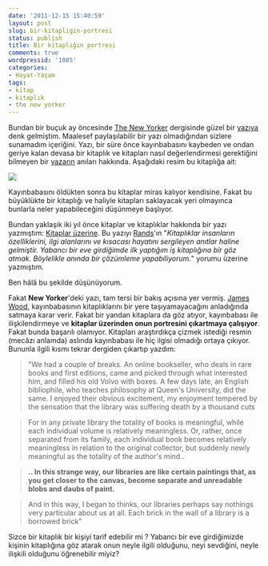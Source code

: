 ```yaml
---
date: '2011-12-15 15:40:59'
layout: post
slug: bir-kitapligin-portresi
status: publish
title: Bir kitaplığın portresi
comments: true
wordpressid: '1085'
categories:
- Hayat-Yaşam
tags:
- kitap
- kitaplık
- the new yorker
---
```


Bundan bir buçuk ay öncesinde [The New Yorker](http://www.newyorker.com/) dergisinde güzel bir [yazıya](http://www.newyorker.com/reporting/2011/11/07/111107fa_fact_wood) denk gelmiştim. Maalesef paylaşılabilir bir yazı olmadığından sizlere sunamadım içeriğini. Yazı, bir süre önce kayınbabasını kaybeden ve ondan geriye kalan devasa bir kitaplık ve kitapları nasıl değerlendirmesi gerektiğini bilmeyen bir [yazarın](http://en.wikipedia.org/wiki/James_Wood_(critic)) anıları hakkında. Aşağıdaki resim bu kitaplığa ait:

[![](http://arsln.org/wp-content/uploads/kitaplik-500x326.jpg)](http://arsln.org/wp-content/uploads/kitaplik.jpg)

<!--more-->

Kayınbabasını öldükten sonra bu kitaplar miras kalıyor kendisine. Fakat bu büyüklükte bir kitaplığı ve haliyle kitapları saklayacak yeri olmayınca bunlarla neler yapabileceğini düşünmeye başlıyor.

Bundan yaklaşık iki yıl önce kitaplar ve kitaplıklar hakkında bir yazı yazmıştım: [Kitaplar üzerine](http://blog.arsln.org/kitaplar-uzerine/). Bu yazıyı [Rands](http://www.randsinrepose.com/)'ın "_Kitaplıklar insanların özelliklerini, ilgi alanlarını ve kısacası hayatını sergileyen anıtlar haline gelmiştir. Yabancı bir eve girdiğimde ilk yaptığım iş kitaplığına bir göz atmak. Böylelikle anında bir çözümleme yapabiliyorum._" yorumu üzerine yazmıştım. 

Ben hâlâ bu şekilde düşünüyorum. 

Fakat **New Yorker**'deki yazı, tam tersi bir bakış açısına yer vermiş. [James Wood](http://en.wikipedia.org/wiki/James_Wood_(critic)), kayınbabasının kitaplıklarını bir yere taşıyamayacağını anladığında satmaya karar verir. Fakat bir yandan kitaplara da göz atıyor, kayınbabası ile ilişkilendirmeye ve **kitaplar üzerinden onun portresini çıkartmaya çalışıyor**. Fakat bunda başarılı olamıyor. Kitapları araştırdıkça çizmek istediği resmin (mecâzı anlamda) aslında kayınbabası ile hiç ilgisi olmadığı ortaya çıkıyor. Bununla ilgili kısmı tekrar dergiden çıkartıp yazdım:

> "We had a couple of breaks. An online bookseller, who deals in rare books and first editions, came and picked through what interested him, and filled his old Volvo with boxes. A few days late, an English bibliophile, who teaches philosophy at Queen's University, did the same. I enjoyed their obvious excitement, my enjoyment tempered by the sensation that the library was suffering death by a thousand cuts

> For in any private library the totality of books is meaningful, while each individual volume is relatively meaningless. Or, rather, once separated from its family, each individual book becomes relatively meaningless in relation to the original collector, but suddenly newly meaningful as the totality of the author's mind..

> **.. In this strange way, our libraries are like certain paintings that, as you get closer to the canvas, become separate and unreadable blobs and daubs of paint.**

> And in this way, I began to thinks, our libraries perhaps say nothings very particular about us at all. Each brick in the wall of a library is a borrowed brick"



Sizce bir kitaplık bir kişiyi tarif edebilir mi ? Yabancı bir eve girdiğimizde kişinin kitaplığına göz atarak onun neyle ilgili olduğunu, neyi sevdiğini, neyle ilişkili olduğunu öğrenebilir miyiz?



